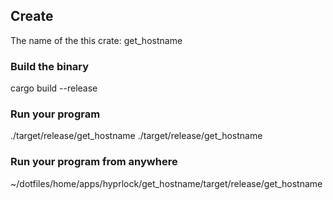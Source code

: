 
## Create
The name of the this crate: get_hostname

### Build the binary
cargo build --release

### Run your program
./target/release/get_hostname
./target/release/get_hostname <YourName>

### Run your program from anywhere
~/dotfiles/home/apps/hyprlock/get_hostname/target/release/get_hostname <yourName>


